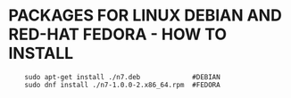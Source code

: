 # PACKAGES FOR LINUX DEBIAN AND RED-HAT FEDORA - HOW TO INSTALL

        sudo apt-get install ./n7.deb             #DEBIAN  
        sudo dnf install ./n7-1.0.0-2.x86_64.rpm  #FEDORA
